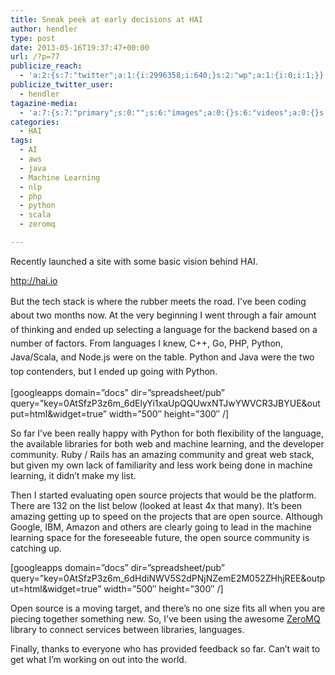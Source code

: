 ```yaml
---
title: Sneak peek at early decisions at HAI
author: hendler
type: post
date: 2013-05-16T19:37:47+00:00
url: /?p=77
publicize_reach:
  - 'a:2:{s:7:"twitter";a:1:{i:2996358;i:640;}s:2:"wp";a:1:{i:0;i:1;}}'
publicize_twitter_user:
  - hendler
tagazine-media:
  - 'a:7:{s:7:"primary";s:0:"";s:6:"images";a:0:{}s:6:"videos";a:0:{}s:11:"image_count";i:0;s:6:"author";s:7:"7513308";s:7:"blog_id";s:8:"47339107";s:9:"mod_stamp";s:19:"2013-05-16 20:16:00";}'
categories:
  - HAI
tags:
  - AI
  - aws
  - java
  - Machine Learning
  - nlp
  - php
  - python
  - scala
  - zeromq

---
```

Recently launched a site with some basic vision behind HAI.

<a title="HAI - Human Assisted Intelligence" href="http://hai.io" target="_blank">http://hai.io</a>

But the tech stack is where the rubber meets the road. <span style="line-height:1.6;">I&#8217;ve been coding about two months now. At the very beginning I went through a fair amount of thinking and ended up selecting a language for the backend based on a number of factors. From languages I knew, C++, Go, PHP, Python, Java/Scala, and Node.js were on the table. Python and Java were the two top contenders, but I ended up going with Python. </span>

[googleapps domain=&#8221;docs&#8221; dir=&#8221;spreadsheet/pub&#8221; query=&#8221;key=0AtSfzP3z6m_6dElyYi1xaUpQQUwxNTJwYWVCR3JBYUE&output=html&widget=true&#8221; width=&#8221;500&#8243; height=&#8221;300&#8243; /]

So far I&#8217;ve been really happy with Python for both flexibility of the language, the available libraries for both web and machine learning, and the developer community. Ruby / Rails has an amazing community and great web stack, but given my own lack of familiarity and less work being done in machine learning, it didn&#8217;t make my list.

Then I started evaluating open source projects that would be the platform. There are 132 on the list below (looked at least 4x that many). It&#8217;s been amazing getting up to speed on the projects that are open source. Although Google, IBM, Amazon and others are clearly going to lead in the machine learning space for the foreseeable future, the open source community is catching up.

[googleapps domain=&#8221;docs&#8221; dir=&#8221;spreadsheet/pub&#8221; query=&#8221;key=0AtSfzP3z6m_6dHdiNWV5S2dPNjNZemE2M052ZHhjREE&output=html&widget=true&#8221; width=&#8221;500&#8243; height=&#8221;300&#8243; /]

Open source is a moving target, and there&#8217;s no one size fits all when you are piecing together something new. So, I&#8217;ve been using the awesome <a href="http://www.zeromq.org/" target="_blank">ZeroMQ</a> library to connect services between libraries, languages.

Finally, thanks to everyone who has provided feedback so far. Can&#8217;t wait to get what I&#8217;m working on out into the world.